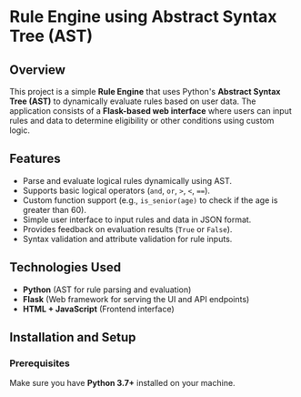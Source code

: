 # **Rule Engine using Abstract Syntax Tree (AST)**

## **Overview**

This project is a simple **Rule Engine** that uses Python's **Abstract Syntax Tree (AST)** to dynamically evaluate rules based on user data. The application consists of a **Flask-based web interface** where users can input rules and data to determine eligibility or other conditions using custom logic.

## **Features**
- Parse and evaluate logical rules dynamically using AST.
- Supports basic logical operators (`and`, `or`, `>`, `<`, `==`).
- Custom function support (e.g., `is_senior(age)` to check if the age is greater than 60).
- Simple user interface to input rules and data in JSON format.
- Provides feedback on evaluation results (`True` or `False`).
- Syntax validation and attribute validation for rule inputs.

## **Technologies Used**
- **Python** (AST for rule parsing and evaluation)
- **Flask** (Web framework for serving the UI and API endpoints)
- **HTML + JavaScript** (Frontend interface)

## **Installation and Setup**

### **Prerequisites**
Make sure you have **Python 3.7+** installed on your machine.


